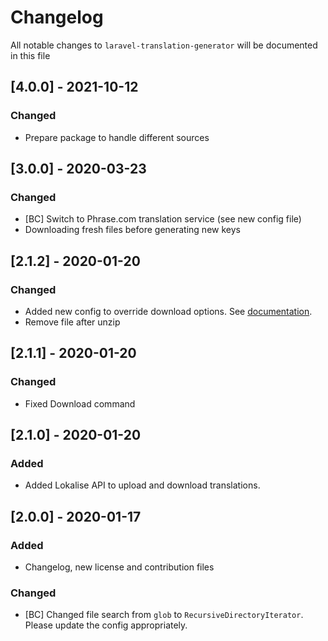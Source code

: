 # Changelog

All notable changes to `laravel-translation-generator` will be documented in this file

## [4.0.0] - 2021-10-12
### Changed
- Prepare package to handle different sources

## [3.0.0] - 2020-03-23
### Changed
- [BC] Switch to Phrase.com translation service (see new config file)
- Downloading fresh files before generating new keys

## [2.1.2] - 2020-01-20
### Changed
- Added new config to override download options. See [documentation](https://lokalise.com/api2docs/curl/#transition-download-files-post).
- Remove file after unzip

## [2.1.1] - 2020-01-20
### Changed
- Fixed Download command

## [2.1.0] - 2020-01-20
### Added
- Added Lokalise API to upload and download translations.

## [2.0.0] - 2020-01-17
### Added
- Changelog, new license and contribution files
### Changed
- [BC] Changed file search from `glob` to `RecursiveDirectoryIterator`. Please update the config appropriately.
